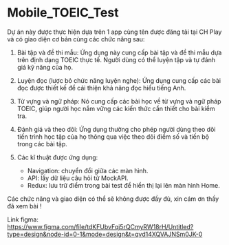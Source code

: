 # Mobile_TOEIC_Test
Dự án này được thực hiện dựa trên 1 app cùng tên được đăng tải tại CH Play và có giao diện cơ bản cùng các chức năng sau:

1. Bài tập và đề thi mẫu: Ứng dụng này cung cấp bài tập và đề thi mẫu dựa trên định dạng TOEIC thực tế. Người dùng có thể luyện tập và tự đánh giá kỹ năng của họ.

2. Luyện đọc (lược bỏ chức năng luyện nghe): Ứng dụng cung cấp các bài đọc được thiết kế để cải thiện khả năng đọc hiểu tiếng Anh.

3. Từ vựng và ngữ pháp: Nó cung cấp các bài học về từ vựng và ngữ pháp TOEIC, giúp người học nắm vững các kiến thức cần thiết cho bài kiểm tra.

4. Đánh giá và theo dõi: Ứng dụng thường cho phép người dùng theo dõi tiến trình học tập của họ thông qua việc theo dõi điểm số và tiến bộ trong các bài tập.

5. Các kĩ thuật được ứng dụng:
    + Navigation: chuyển đổi giữa các màn hình.
    + API: lấy dữ liệu câu hỏi từ MockAPI.
    + Redux: lưu trữ điểm trong bài test để hiển thị lại lên màn hình Home.

  Các chức năng và giao diện có thể sẽ không được đầy đủ, xin cám ơn thầy đã xem bài !

  Link figma: https://www.figma.com/file/tdKFUbvFqj5rQCmyRW18rH/Untitled?type=design&node-id=0-1&mode=design&t=qvd14XQVAJNSm0JK-0
